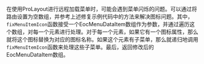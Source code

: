 在使用ProLayout进行远程加载菜单时，可能会遇到菜单闪烁的问题。可以通过将路由设置为空数组，并参考上述修复示例代码中的方法来解决图标问题。其中，`fixMenuItemIcon`函数接受一个EocMenuDataItem数组作为参数，并通过遍历这个数组，对每一个元素进行处理。对于每一个元素，如果它有一个图标属性，那么就将这个图标替换为对应的图标名称。如果这个元素有子菜单，那么就递归地调用`fixMenuItemIcon`函数来处理这些子菜单。最后，返回修改后的EocMenuDataItem数组。
